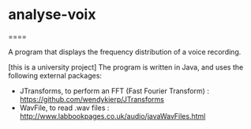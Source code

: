 # analyse-voix
====

A program that displays the frequency distribution of a voice recording.

[this is a university project]
The program is written in Java, and uses the following external packages:
- JTransforms, to perform an FFT (Fast Fourier Transform) : https://github.com/wendykierp/JTransforms
- WavFile, to read .wav files : http://www.labbookpages.co.uk/audio/javaWavFiles.html
